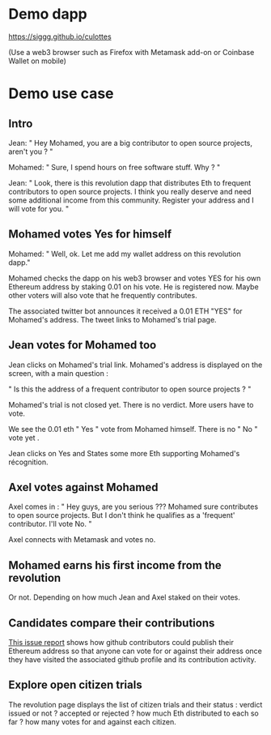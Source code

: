 # Demo dapp

https://siggg.github.io/culottes

(Use a web3 browser such as Firefox with Metamask add-on or Coinbase Wallet on mobile)

# Demo use case

## Intro

Jean: " Hey Mohamed, you are a big contributor to open source projects, aren't you ? "

Mohamed: " Sure, I spend hours on free software stuff. Why ? "

Jean: " Look, there is this revolution dapp that distributes Eth to frequent contributors to open source projects. I think you really deserve and need some additional income from this community. Register your address and I will vote for you. "

## Mohamed votes Yes for himself

Mohamed: " Well, ok. Let me add my wallet address on this revolution dapp."

Mohamed checks the dapp on his web3 browser and votes YES for his own  Ethereum address by staking 0.01 on his vote. He is registered now. Maybe other voters will also vote that he frequently contributes.

The associated twitter bot announces it received a 0.01 ETH "YES" for Mohamed's address. The tweet links to Mohamed's trial page.

## Jean votes for Mohamed too

Jean clicks on Mohamed's trial link. Mohamed's address is displayed on the screen, with a main question :

" Is this the address of a frequent contributor to open source projects ? "

Mohamed's trial is not closed yet. There is no verdict. More users have to vote.

We see the 0.01 eth " Yes " vote  from Mohamed himself. There is no " No " vote yet .

Jean clicks on Yes and States some more Eth supporting Mohamed's récognition.

## Axel votes against Mohamed

Axel comes in : " Hey guys, are you serious ??? Mohamed sure contributes to open source projects. But I don't think he qualifies as a 'frequent' contributor. I'll vote No. "

Axel connects with Metamask and votes no.

## Mohamed earns his first income from the revolution

Or not. Depending on how much Jean and Axel staked on their votes.

## Candidates compare their contributions

[This issue report](https://github.com/Siggg/culottes/issues/1) shows how github contributors could publish their Ethereum address so that anyone can vote for or against their address once they have visited the associated github profile and its contribution activity.

## Explore open citizen trials

The revolution page displays the list of citizen trials and their status : verdict issued or not ? accepted or rejected ? how much Eth distributed to each so far ? how many votes for and against each citizen.

